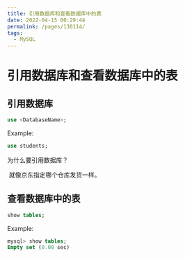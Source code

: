 ```yaml
---
title: 引用数据库和查看数据库中的表
date: 2022-04-15 00:29:44
permalink: /pages/130114/
tags:
  - MySQL
---
```

# 引用数据库和查看数据库中的表

## 引用数据库

```sql
use <DatabaseName>;
```

Example:

```sql
use students;
```

为什么要引用数据库？

​	就像京东指定哪个仓库发货一样。

## 查看数据库中的表

```sql
show tables;
```

Example:

```sql
mysql> show tables;
Empty set (0.00 sec)
```

